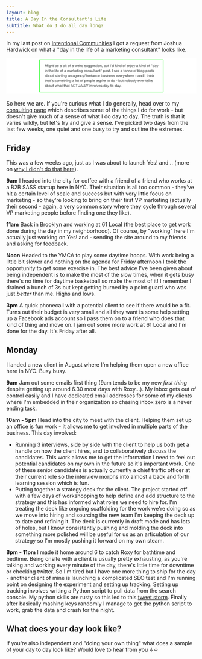 ```yaml
---
layout: blog
title: A Day In the Consultant's Life
subtitle: What do I do all day long?
---
```


In my last post on [Intentional Communities](http://tomcritchlow.com/2016/08/25/community/) I got a request from Joshua Hardwick on what a "day in the life of a marketing consultant" looks like.

![](/images/joshuahardwick.png)

So here we are. If you're curious what I do generally, head over to my [consulting page](http://tomcritchlow.com/consulting/) which describes some of the things I do for work - but doesn't give much of a sense of what I do day to day. The truth is that it varies wildly, but let's try and give a sense. I've picked two days from the last few weeks, one quiet and one busy to try and outline the extremes.

## Friday

This was a few weeks ago, just as I was about to launch Yes! and... (more on [why I didn't do that here](http://tomcritchlow.com/2016/08/01/brand/)). 

**9am** I headed into the city for coffee with a friend of a friend who works at a B2B SASS startup here in NYC. Their situation is all too common - they've hit a certain level of scale and success but with very little focus on marketing - so they're looking to bring on their first VP marketing (actually their second - again, a very common story where they cycle through several VP marketing people before finding one they like).

**11am** Back in Brooklyn and working at 61 Local (the best place to get work done during the day in my neighborhood). Of course, by "working" here I'm actually just working on Yes! and - sending the site around to my friends and asking for feedback.

**Noon** Headed to the YMCA to play some daytime hoops. With work being a little bit slower and nothing on the agenda for Friday afternoon I took the opportunity to get some exercise in. The best advice I've been given about being independent is to make the most of the slow times, when it gets busy there's no time for daytime basketball so make the most of it! I remember I drained a bunch of 3s but kept getting burned by a point guard who was just *better* than me. Highs and lows.

**3pm** A quick phonecall with a potential client to see if there would be a fit. Turns out their budget is very small and all they want is some help setting up a Facebook ads account so I pass them on to a friend who does that kind of thing and move on. I jam out some more work at 61 Local and I'm done for the day. It's Friday after all.

## Monday

I landed a new client in August where I'm helping them open a new office here in NYC. Busy busy.

**9am** Jam out some emails first thing (9am tends to be my new *first thing* despite getting up around 6.30 most days with Roxy...). My inbox gets out of control easily and I have dedicated email addresses for some of my clients where I'm embedded in their organization so chasing inbox zero is a never ending task.

**10am - 5pm** Head into the city to meet with the client. Helping them set up an office is fun work - it allows me to get involved in multiple parts of the business. This day involved:

- Running 3 interviews, side by side with the client to help us both get a handle on how the client hires, and to collaboratively discuss the candidates. This work allows me to get the information I need to feel out potential candidates on my own in the future so it's important work. One of these senior candidates is actually currently a chief traffic officer at their current role so the interview morphs into almost a back and forth learning session which is fun.
- Putting together a strategy deck for the client. The project started off with a few days of workshopping to help define and add structure to the strategy and this has informed what roles we need to hire for. I'm treating the deck like ongoing scaffolding for the work we're doing so as we move into hiring and sourcing the new team I'm keeping the deck up to date and refining it. The deck is currently in draft mode and has lots of holes, but I know consistently pushing and molding the deck into something more polished will be useful for us as an articulation of our strategy so I'm mostly pushing it forward on my own steam.

**8pm - 11pm** I made it home around 6 to catch Roxy for bathtime and bedtime. Being onsite with a client is usually pretty exhausting, as you're talking and working every minute of the day, there's little time for downtime or checking twitter. So I'm tired but I have one more thing to ship for the day - another client of mine is launching a complicated SEO test and I'm running point on designing the experiment and setting up tracking. Setting up tracking involves writing a Python script to pull data from the search console. My python skills are rusty so this led to this [tweet storm](https://twitter.com/tomcritchlow/status/767890590948352000). Finally after basically mashing keys randomly I manage to get the python script to work, grab the data and crash for the night.

## What does your day look like?

If you're also independent and "doing your own thing" what does a sample of your day to day look like? Would love to hear from you &darr;&darr;